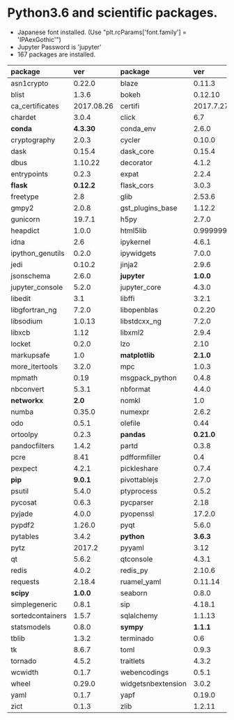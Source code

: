 Python3.6 and scientific packages. 
======

- Japanese font installed. (Use "plt.rcParams['font.family'] = 'IPAexGothic'")
- Jupyter Password is 'jupyter'
- 167 packages are installed.

package|ver|package|ver|package|ver
:--|:--|:--|:--|:--|:--
asn1crypto|0.22.0|blaze|0.11.3|bleach|2.0.0
blist|1.3.6|bokeh|0.12.10|bzip2|1.0.6
ca_certificates|2017.08.26|certifi|2017.7.27.1|cffi|1.10.0
chardet|3.0.4|click|6.7|cloudpickle|0.4.0
**conda**|**4.3.30**|conda_env|2.6.0|coverage|4.4.1
cryptography|2.0.3|cycler|0.10.0|cytoolz|0.8.2
dask|0.15.4|dask_core|0.15.4|datashape|0.5.4
dbus|1.10.22|decorator|4.1.2|distributed|1.19.1
entrypoints|0.2.3|expat|2.2.4|fastcache|1.0.2
**flask**|**0.12.2**|flask_cors|3.0.3|fontconfig|2.12.4
freetype|2.8|glib|2.53.6|gmp|6.1.2
gmpy2|2.0.8|gst_plugins_base|1.12.2|gstreamer|1.12.2
gunicorn|19.7.1|h5py|2.7.0|hdf5|1.10.1
heapdict|1.0.0|html5lib|0.999999999|icu|58.2
idna|2.6|ipykernel|4.6.1|**ipython**|**6.1.0**
ipython_genutils|0.2.0|ipywidgets|7.0.0|itsdangerous|0.24
jedi|0.10.2|jinja2|2.9.6|jpeg|9b
jsonschema|2.6.0|**jupyter**|**1.0.0**|jupyter_client|5.1.0
jupyter_console|5.2.0|jupyter_core|4.3.0|jupyter_dashboards|0.7.0
libedit|3.1|libffi|3.2.1|libgcc_ng|7.2.0
libgfortran_ng|7.2.0|libopenblas|0.2.20|libpng|1.6.32
libsodium|1.0.13|libstdcxx_ng|7.2.0|libtiff|4.0.8
libxcb|1.12|libxml2|2.9.4|llvmlite|0.20.0
locket|0.2.0|lzo|2.10|markdown|2.6.9
markupsafe|1.0|**matplotlib**|**2.1.0**|mistune|0.7.4
more_itertools|3.2.0|mpc|1.0.3|mpfr|3.1.5
mpmath|0.19|msgpack_python|0.4.8|multipledispatch|0.4.9
nbconvert|5.3.1|nbformat|4.4.0|ncurses|6.0
**networkx**|**2.0**|nomkl|1.0|notebook|5.2.1
numba|0.35.0|numexpr|2.6.2|**numpy**|**1.13.3**
odo|0.5.1|olefile|0.44|openssl|1.0.2m
ortoolpy|0.2.3|**pandas**|**0.21.0**|pandoc|1.19.2.1
pandocfilters|1.4.2|partd|0.3.8|patsy|0.4.1
pcre|8.41|pdfformfiller|0.4|pdfrw|0.4
pexpect|4.2.1|pickleshare|0.7.4|pillow|4.2.1
**pip**|**9.0.1**|pivottablejs|2.7.0|prompt_toolkit|1.0.15
psutil|5.4.0|ptyprocess|0.5.2|**pulp**|**1.6.8**
pycosat|0.6.3|pycparser|2.18|pygments|2.2.0
pyjade|4.0.0|pyopenssl|17.2.0|pyparsing|2.2.0
pypdf2|1.26.0|pyqt|5.6.0|pysocks|1.6.7
pytables|3.4.2|**python**|**3.6.3**|python_dateutil|2.6.1
pytz|2017.2|pyyaml|3.12|pyzmq|16.0.2
qt|5.6.2|qtconsole|4.3.1|readline|7.0
redis|4.0.2|redis_py|2.10.6|reportlab|3.4.0
requests|2.18.4|ruamel_yaml|0.11.14|scikit_learn|0.19.1
**scipy**|**1.0.0**|seaborn|0.8.0|setuptools|36.5.0
simplegeneric|0.8.1|sip|4.18.1|six|1.11.0
sortedcontainers|1.5.7|sqlalchemy|1.1.13|sqlite|3.20.1
statsmodels|0.8.0|**sympy**|**1.1.1**|tables|3.4.2
tblib|1.3.2|terminado|0.6|testpath|0.3.1
tk|8.6.7|toml|0.9.3|toolz|0.8.2
tornado|4.5.2|traitlets|4.3.2|urllib3|1.22
wcwidth|0.1.7|webencodings|0.5.1|werkzeug|0.12.2
wheel|0.29.0|widgetsnbextension|3.0.2|xz|5.2.3
yaml|0.1.7|yapf|0.19.0|zeromq|4.2.2
zict|0.1.3|zlib|1.2.11|

